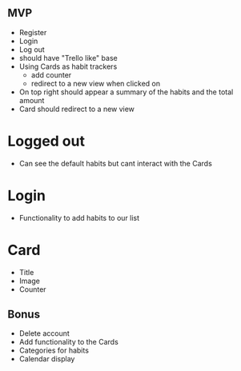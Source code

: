 ## MVP

- Register
- Login
- Log out
- should have "Trello like" base
- Using Cards as habit trackers
  - add counter
  - redirect to a new view when clicked on
- On top right should appear a summary of the habits and the total amount
- Card should redirect to a new view

# Logged out

- Can see the default habits but cant interact with the Cards

# Login

- Functionality to add habits to our list

# Card

- Title
- Image
- Counter

## Bonus

- Delete account
- Add functionality to the Cards
- Categories for habits
- Calendar display
